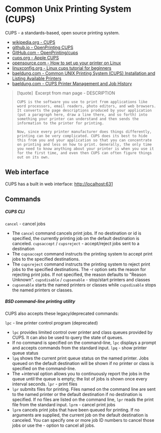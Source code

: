 # Common Unix Printing System (CUPS)
CUPS - a standards-based, open source printing system.

- [wikipedia.org - CUPS](https://en.wikipedia.org/wiki/CUPS)
- [github.io - OpenPrinting CUPS](https://openprinting.github.io/cups/)
- [GitHub.com - OpenPrinting/cups](https://github.com/openprinting/cups)
- [cups.org - Apple CUPS](https://www.cups.org)
- [opensource.com - How to set up your printer on Linux](https://opensource.com/article/21/8/add-printer-linux)
- [linuxconfig.org - Linux cups tutorial for beginners](https://linuxconfig.org/linux-cups-tutorial-for-beginners)
- [baeldung.com - Common UNIX Printing System (CUPS) Installation and Listing Available Printers](https://www.baeldung.com/linux/cups)
- [baeldung.com - CUPS Printer Management and Job History](https://www.baeldung.com/linux/common-unix-printing-system-lpstat-job-history)

> [!quote] &nbsp;Excerpt from man page - DESCRIPTION
> 
> ```
> CUPS is the software you use to print from applications like word processors, email readers, photo editors, and web browsers. It converts the page descriptions produced by your application (put a paragraph here, draw a line there, and so forth) into something your printer can understand and then sends the information to the printer for printing.
> 
> Now, since every printer manufacturer does things differently, printing can be very complicated. CUPS does its best to hide this from you and your application so that you can concentrate on printing and less on how to print. Generally, the only time you need to know anything about your printer is when you use it for the first time, and even then CUPS can often figure things out on its own.
> ```

## Web interface
CUPS has a built in web interface: [http://localhost:631](http://localhost:631)

## Commands

##### CUPS CLI

`cancel`  - cancel jobs
- The `cancel` command cancels print jobs.  If no destination or id is specified, the currently printing job on the default destination is canceled.
`cupsaccept` / `cupsreject` - accept/reject jobs sent to a destination
- The `cupsaccept` command instructs the printing system to accept print jobs to the specified destinations.
- The `cupsreject` command instructs the printing system to reject print jobs to the specified destinations. The -r option sets the reason for rejecting print jobs. If not specified, the reason defaults to "Reason Unknown".
`cupsdisable` / `cupsenable` - stop/start printers and classes
- `cupsenable` starts the named printers or classes while `cupsdisable` stops the named printers or classes.

##### BSD command-line printing utility
CUPS also accepts these legacy/deprecated commands:

`lpc` - line printer control program (deprecated)
- `lpc`  provides  limited control over printer and class queues provided by CUPS. It can also be used to query the state of queues.
- If no command is specified on the command-line, `lpc` displays a prompt and  accepts  commands  from the standard input.
`lpq` - show printer queue status
- `lpq` shows the current print queue status on the named printer. Jobs queued on the default destination will be shown if no printer or class is specified on the command-line.
- The +interval option allows you to continuously report the jobs in the queue until the queue is empty; the list of jobs is shown once every interval seconds.
`lpr` - print files
- `lpr` submits files for printing. Files named on the command line are sent to the named printer or the default destination if no destination is specified. If no files are listed on the command line, `lpr` reads the print file from the standard input.
`lprm` - cancel print jobs
- `lprm` cancels print jobs that have been queued for printing. If no arguments are supplied, the current job on the default destination is canceled. You can specify one or more job ID numbers to cancel those jobs or use the - option to cancel all jobs.